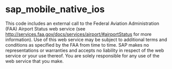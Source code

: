 sap_mobile_native_ios
=====================
This code includes an external call to the Federal Aviation Administration (FAA) Airport Status web service 
(see http://services.faa.gov/docs/services/airport/#airportStatus for more information). Use of this web service 
may be subject to additional terms and conditions as specified by the FAA from time to time. SAP makes no 
representations or warranties and accepts no liability in respect of the web service or your use thereof. 
You are solely responsible for any use of the web service that you make.
